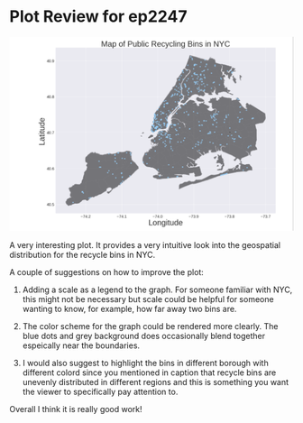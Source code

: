# Plot Review for ep2247

![ep2247.png](https://raw.githubusercontent.com/td928/PUI2017_td928/master/HW9_td928/ep2247.png)

A very interesting plot. It provides a very intuitive look into the geospatial distribution for the recycle bins 
in NYC. 

A couple of suggestions on how to improve the plot:

1. Adding a scale as a legend to the graph. For someone familiar with NYC, this might not be necessary but scale could 
be helpful for someone wanting to know, for example, how far away two bins are. 

2. The color scheme for the graph could be rendered more clearly. The blue dots and grey background does occasionally 
blend together espeically near the boundaries.

3. I would also suggest to highlight the bins in different borough with different colord since you mentioned in caption 
that recycle bins are unevenly distributed in different regions and this is something you want the viewer to specifically
pay attention to. 

Overall I think it is really good work!
